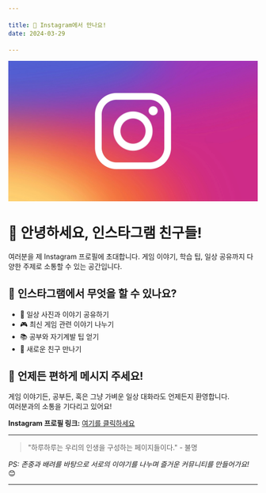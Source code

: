 ```yaml
---

title: 📸 Instagram에서 만나요!  
date: 2024-03-29  

---
```

![featured image](./featured.jpg)
# 👋 안녕하세요, 인스타그램 친구들!

여러분을 제 Instagram 프로필에 초대합니다. 게임 이야기, 학습 팁, 일상 공유까지 다양한 주제로 소통할 수 있는 공간입니다.

<!--more-->

## 🌟 인스타그램에서 무엇을 할 수 있나요?

- 📸 일상 사진과 이야기 공유하기  
- 🎮 최신 게임 관련 이야기 나누기  
- 📚 공부와 자기계발 팁 얻기  
- 🤝 새로운 친구 만나기

## 💬 언제든 편하게 메시지 주세요!

게임 이야기든, 공부든, 혹은 그냥 가벼운 일상 대화라도 언제든지 환영합니다.  
여러분과의 소통을 기다리고 있어요!

**Instagram 프로필 링크:** [여기를 클릭하세요](https://www.instagram.com/ssun_gang/)

---

> "하루하루는 우리의 인생을 구성하는 페이지들이다." - 불명

<!--more-->

*PS: 존중과 배려를 바탕으로 서로의 이야기를 나누며 즐거운 커뮤니티를 만들어가요!* 😊

---
